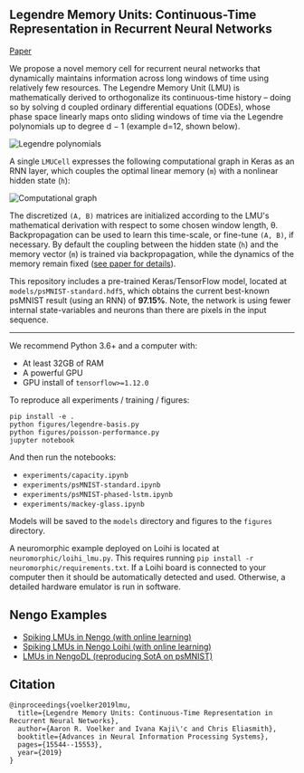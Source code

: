 ## Legendre Memory Units: Continuous-Time Representation in Recurrent Neural Networks


[Paper](https://papers.nips.cc/paper/9689-legendre-memory-units-continuous-time-representation-in-recurrent-neural-networks.pdf)

We propose a novel memory cell for recurrent neural networks that dynamically maintains information across long windows of time using relatively few resources. The Legendre Memory Unit (LMU) is mathematically derived to orthogonalize its continuous-time history – doing so by solving d coupled ordinary differential equations (ODEs), whose phase space linearly maps onto sliding windows of time via the Legendre polynomials up to degree d − 1 (example d=12, shown below).

![Legendre polynomials](https://i.imgur.com/Uvl6tj5.png)

A single `LMUCell` expresses the following computational graph in Keras as an RNN layer, which couples the optimal linear memory (`m`) with a nonlinear hidden state (`h`):

![Computational graph](https://i.imgur.com/IJGUVg6.png)

The discretized `(A, B)` matrices are initialized according to the LMU's mathematical derivation with respect to some chosen window length, θ. Backpropagation can be used to learn this time-scale, or fine-tune `(A, B)`, if necessary. By default the coupling between the hidden state (`h`) and the memory vector (`m`) is trained via backpropagation, while the dynamics of the memory remain fixed ([see paper for details](https://papers.nips.cc/paper/9689-legendre-memory-units-continuous-time-representation-in-recurrent-neural-networks.pdf)).

This repository includes a pre-trained Keras/TensorFlow model, located at `models/psMNIST-standard.hdf5`, which obtains the current best-known psMNIST result (using an RNN) of **97.15%**. Note, the network is using fewer internal state-variables and neurons than there are pixels in the input sequence.

---

We recommend Python 3.6+ and a computer with:

 - At least 32GB of RAM
 - A powerful GPU
 - GPU install of `tensorflow>=1.12.0`

To reproduce all experiments / training / figures:

```
pip install -e .
python figures/legendre-basis.py
python figures/poisson-performance.py
jupyter notebook
```

And then run the notebooks:

 - `experiments/capacity.ipynb`
 - `experiments/psMNIST-standard.ipynb`
 - `experiments/psMNIST-phased-lstm.ipynb`
 - `experiments/mackey-glass.ipynb`

Models will be saved to the `models` directory and figures to the `figures` directory.

A neuromorphic example deployed on Loihi is located at `neuromorphic/loihi_lmu.py`. This requires running `pip install -r neuromorphic/requirements.txt`. If a Loihi board is connected to your computer then it should be automatically detected and used. Otherwise, a detailed hardware emulator is run in software. 

## Nengo Examples
 - [Spiking LMUs in Nengo (with online learning)](https://www.nengo.ai/nengo/examples/learning/lmu.html)
 - [Spiking LMUs in Nengo Loihi (with online learning)](https://www.nengo.ai/nengo-loihi/examples/lmu.html)
 - [LMUs in NengoDL (reproducing SotA on psMNIST)](https://www.nengo.ai/nengo-dl/examples/lmu.html)
 
## Citation

```
@inproceedings{voelker2019lmu,
  title={Legendre Memory Units: Continuous-Time Representation in Recurrent Neural Networks},
  author={Aaron R. Voelker and Ivana Kaji\'c and Chris Eliasmith},
  booktitle={Advances in Neural Information Processing Systems},
  pages={15544--15553},
  year={2019}
}
```
